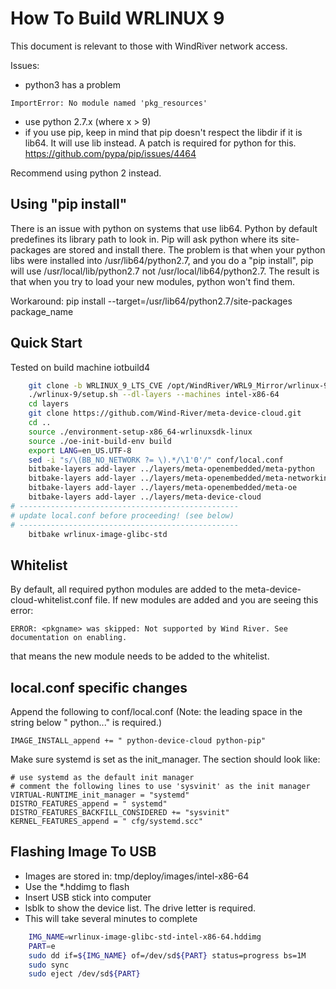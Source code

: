 How To Build WRLINUX 9
======================
This document is relevant to those with WindRiver network access.

Issues:
  * python3 has a problem 
```
ImportError: No module named 'pkg_resources'
```
  * use python 2.7.x (where x > 9)
  * if you use pip, keep in mind that pip doesn't respect the libdir
  if it is lib64.  It will use lib instead.  A patch is required for
  python for this.  https://github.com/pypa/pip/issues/4464

Recommend using python 2 instead.


Using "pip install"
-------------------
There is an issue with python on systems that use lib64.  Python by
default predefines its library path to look in.  Pip will ask python
where its site-packages are stored and install there.  The problem is
that when your python libs were installed into /usr/lib64/python2.7, and
you do a "pip install", pip will use /usr/local/lib/python2.7 not
/usr/local/lib64/python2.7.  The result is that when you try to load
your new modules, python won't find them.

Workaround:
pip install --target=/usr/lib64/python2.7/site-packages package_name

Quick Start
-----------
Tested on build machine iotbuild4
```sh
	git clone -b WRLINUX_9_LTS_CVE /opt/WindRiver/WRL9_Mirror/wrlinux-9
	./wrlinux-9/setup.sh --dl-layers --machines intel-x86-64
	cd layers
	git clone https://github.com/Wind-River/meta-device-cloud.git
	cd ..
	source ./environment-setup-x86_64-wrlinuxsdk-linux
	source ./oe-init-build-env build
	export LANG=en_US.UTF-8
	sed -i "s/\(BB_NO_NETWORK ?= \).*/\1'0'/" conf/local.conf
	bitbake-layers add-layer ../layers/meta-openembedded/meta-python
	bitbake-layers add-layer ../layers/meta-openembedded/meta-networking
	bitbake-layers add-layer ../layers/meta-openembedded/meta-oe
	bitbake-layers add-layer ../layers/meta-device-cloud
# -------------------------------------------------
# update local.conf before proceeding! (see below)
# -------------------------------------------------
	bitbake wrlinux-image-glibc-std
```

Whitelist
---------
By default, all required python modules are added to the
meta-device-cloud-whitelist.conf file.  If new modules are added and
you are seeing this error:

	ERROR: <pkgname> was skipped: Not supported by Wind River. See documentation on enabling.

that means the new module needs to be added to the whitelist.


local.conf specific changes
---------------------------
Append the following to conf/local.conf
(Note: the leading space in the string below " python..." is required.)

```
IMAGE_INSTALL_append += " python-device-cloud python-pip"
```

Make sure systemd is set as the init_manager.  The section should look
like:
```
# use systemd as the default init manager
# comment the following lines to use 'sysvinit' as the init manager
VIRTUAL-RUNTIME_init_manager = "systemd"
DISTRO_FEATURES_append = " systemd"
DISTRO_FEATURES_BACKFILL_CONSIDERED += "sysvinit"
KERNEL_FEATURES_append = " cfg/systemd.scc"
```


Flashing Image To USB
---------------------
  * Images are stored in: tmp/deploy/images/intel-x86-64
  * Use the *.hddimg to flash
  * Insert USB stick into computer
  * lsblk to show the device list.  The drive letter is required.
  * This will take several minutes to complete
```sh
	IMG_NAME=wrlinux-image-glibc-std-intel-x86-64.hddimg
	PART=e
	sudo dd if=${IMG_NAME} of=/dev/sd${PART} status=progress bs=1M
	sudo sync
	sudo eject /dev/sd${PART}
```
